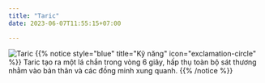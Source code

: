 ```yaml
---
title: "Taric"
date: 2023-06-07T11:55:15+07:00

---
```

![Taric](https://storage.googleapis.com/www.publish.nocodesites.co.uk/prod/2542/files/8baf9c061168a792761a031bcea3ba7bddc11cbc935b63e1851bf608be70754a6cd189dc8f8a97359c2cd13aceb153e0fa844c02ee6aaf6985a3ff37dd171ccc.png)
{{% notice style="blue" title="Kỹ năng" icon="exclamation-circle" %}}
Taric tạo ra một lá chắn trong vòng 6 giây, hấp thụ toàn bộ sát thương nhằm vào bản thân và các đồng minh xung quanh.
{{% /notice %}}